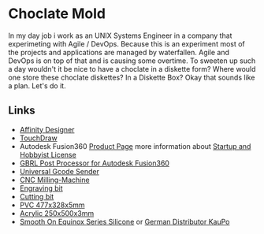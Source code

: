 # Choclate Mold
In my day job i work as an UNIX Systems Engineer in a company that experimeting with Agile / DevOps. Because this is an experiment most of the projects and applications are managed by waterfallen. Agile and DevOps is on top of that and is causing some overtime. To sweeten up such a day wouldn't it be nice to have a choclate in a diskette form? Where would one store these choclate diskettes? In a Diskette Box?
Okay that sounds like a plan. Let's do it.

## Links
* [Affinity Designer](https://affinity.serif.com/en-gb/designer/)
* [TouchDraw](https://www.elevenworks.com/)
* Autodesk Fusion360 [Product Page](http://autodesk.com/products/fusion-360/overview) more information about [Startup and Hobbyist License](https://www.autodesk.com/campaigns/fusion-360-for-hobbyists)
* [GBRL Post Processor for Autodesk Fusion360](https://github.com/Strooom/GRBL-Post-Processor)
* [Universal Gcode Sender](http://winder.github.io/ugs_website/)
* [CNC Milling-Machine](http://aliexpress.com/item/CNC-2418-GRBL-control-Diy-CNC-machine-working-area-24x18x4-5cm-3-Axis-Pcb-Pvc-Milling/32704119622.html)
* [Engraving bit](http://aliexpress.com/item/New-10pcs-New-Mini-PCB-wood-drill-Bits-Tungsten-Steel-Carbide-PCB-CNC-drill-Bit-Milling/32702792947.html)
* [Cutting bit](http://shop.wiesermodell.ch/pi/Werkstatt/CNC-Maschinen/20mm-flachfraeser-mit-3175-mm-schaft-2-schneiden.html)
* [PVC 477x328x5mm](http://shop.wiesermodell.ch/pi/Werkstoffe/Kunststoffe/Kunststoff-Platten/PVC/aeronaut-pvc-schaumplatte-50mm-leicht.html)
* [Acrylic 250x500x3mm](https://www.bauundhobby.ch/bauen-renovieren/glas-kunstglas/kunstglas/tecolux-acrylglas-3-mm-25x50-cm-transparent/p/3227666)
* [Smooth On Equinox Series Silicone](https://www.smooth-on.com/product-line/equinox/) or [German Distributor KauPo](https://www.kaupo.de/produkte/silikonkautschuk-additionsvernetzend/equinox-solaris-serie/)

